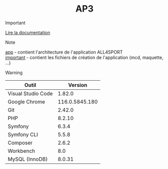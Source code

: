 # <div align="center">AP3</div>

> [!IMPORTANT]
> [Lire la documentation ](../blob/main/important/doc/utilisation/utilisation.pdf)

> [!NOTE]
> [app](tree/main/app) - contient l'architecture de l'application ALL4SPORT<br>
> [important](tree/main/important) - contient les fichiers de création de l'application (mcd, maquette, ...)

> [!WARNING]
> | Outil  | Version |
> | ------------- | ------------- |
> | Visual Studio Code | 1.82.0 |
> | Google Chrome | 116.0.5845.180 |
> | Git | 2.42.0 |
> | PHP | 8.2.10 |
> | Symfony | 6.3.4 |
> | Symfony CLI | 5.5.8 |
> | Composer | 2.6.2 |
> | Workbench | 8.0 |
> | MySQL (InnoDB) | 8.0.31 |
